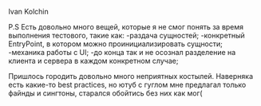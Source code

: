 Ivan Kolchin

P.S
Есть довольно много вещей, которые я не смог понять за время выполнения тестового, такие как: 
-раздача сущностей; 
-конкретный EntryPoint, в котором можно проинициализировать сущности; 
-механика работы с UI;
-до конца так и не осознал разделение на клиента и сервера в каждом конкретном случае;

Пришлось городить довольно много неприятных костылей. Наверняка есть какие-то best practices, но ютуб с гуглом мне предлагал только файнды и сингтоны, старался обойтись без них как мог(